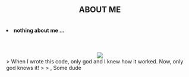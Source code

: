 <body>
<h2 align="center">ABOUT ME</h2>
<br>
  <li><b>nothing about me ...</b></li>
<br
  <br>
    <br>
  <br>
  <div align="center">
  <img src="https://media.giphy.com/media/7mQbDHkoSsWl2/giphy.gif">
</div>
<body>
> When I wrote this code, only god and I knew how it worked. Now, only god knows it!
> 
> , Some dude
